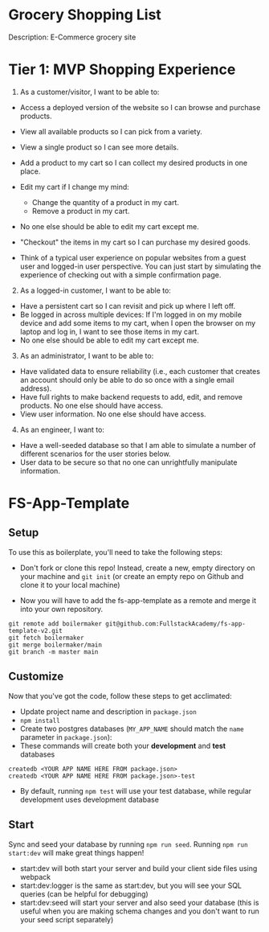 # Grocery Shopping List
Description: E-Commerce grocery site

# Tier 1: MVP Shopping Experience

1. As a customer/visitor, I want to be able to:
- Access a deployed version of the website so I can browse and purchase products.
- View all available products so I can pick from a variety.
- View a single product so I can see more details.
- Add a product to my cart so I can collect my desired products in one place.
- Edit my cart if I change my mind:
  - Change the quantity of a product in my cart.
  - Remove a product in my cart.
- No one else should be able to edit my cart except me.
- "Checkout" the items in my cart so I can purchase my desired goods.

- Think of a typical user experience on popular websites from a guest user and logged-in user perspective. You can just start by simulating the experience of checking out with a simple confirmation page.

2. As a logged-in customer, I want to be able to:
- Have a persistent cart so I can revisit and pick up where I left off.
- Be logged in across multiple devices: If I'm logged in on my mobile device and add some items to my cart, when I open the browser on my laptop and log in, I want to see those items in my cart.
- No one else should be able to edit my cart except me.

3. As an administrator, I want to be able to:
- Have validated data to ensure reliability (i.e., each customer that creates an account should only be able to do so once with a single email address).
- Have full rights to make backend requests to add, edit, and remove products. No one else should have access.
- View user information. No one else should have access.

4. As an engineer, I want to:
- Have a well-seeded database so that I am able to simulate a number of different scenarios for the user stories below.
- User data to be secure so that no one can unrightfully manipulate information.



# FS-App-Template


## Setup

To use this as boilerplate, you'll need to take the following steps:

-   Don't fork or clone this repo! Instead, create a new, empty
    directory on your machine and `git init` (or create an empty repo on
    Github and clone it to your local machine)

-   Now you will have to add the fs-app-template as a remote and merge it into your own repository.

```
git remote add boilermaker git@github.com:FullstackAcademy/fs-app-template-v2.git
git fetch boilermaker
git merge boilermaker/main
git branch -m master main
```

## Customize

Now that you've got the code, follow these steps to get acclimated:

-   Update project name and description in `package.json`
-   `npm install`
-   Create two postgres databases (`MY_APP_NAME` should match the `name`
    parameter in `package.json`):
-   These commands will create both your **development** and **test** databases

```
createdb <YOUR APP NAME HERE FROM package.json>
createdb <YOUR APP NAME HERE FROM package.json>-test
```

-   By default, running `npm test` will use your test database, while
    regular development uses development database

## Start

Sync and seed your database by running `npm run seed`. Running `npm run start:dev` will make great things happen!

-   start:dev will both start your server and build your client side files using webpack
-   start:dev:logger is the same as start:dev, but you will see your SQL queries (can be helpful for debugging)
-   start:dev:seed will start your server and also seed your database (this is useful when you are making schema changes and you don't want to run your seed script separately)
